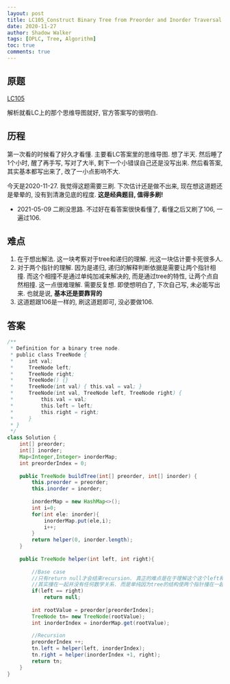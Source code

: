 ```yaml
---
layout: post
title: LC105_Construct Binary Tree from Preorder and Inorder Traversal
date: 2020-11-27
author: Shadow Walker
tags: [OPLC, Tree, Algorithm]
toc: true
comments: true
---
```


## 原题

[LC105](https://leetcode.com/problems/construct-binary-tree-from-preorder-and-inorder-traversal/)

解析就看LC上的那个思维导图就好, 官方答案写的很明白. 

## 历程

第一次看的时候看了好久才看懂. 主要看LC答案里的思维导图. 想了半天.
然后睡了1个小时, 醒了再手写, 写对了大半, 剩下一个小错误自己还是没写出来. 然后看答案, 其实基本都写出来了, 改了一小点影响不大. 

今天是2020-11-27. 我觉得这题需要三刷. 下次估计还是做不出来, 现在想这道题还是晕晕的, 没有到清澈见底的程度. **这是经典题目, 值得多刷!** 

- 2021-05-09 二刷没思路. 不过好在看答案很快看懂了, 看懂之后又刷了106, 一遍过106. 

## 难点

1. 在于想出解法. 这一块考察对于tree和递归的理解. 光这一块估计要卡死很多人. 
2. 对于两个指针的理解. 因为是递归, 递归的解释判断依据是需要让两个指针相撞. 而这个相撞不是通过单纯加减来解决的, 而是通过tree的特性, 让两个点自然相撞. 这一点很难理解. 需要反复想. 即使想明白了, 下次自己写, 未必能写出来. 也就是说, **基本还是要靠背的**
3. 这道题跟106是一样的, 刷这道题即可, 没必要做106. 


## 答案

```java
/**
 * Definition for a binary tree node.
 * public class TreeNode {
 *     int val;
 *     TreeNode left;
 *     TreeNode right;
 *     TreeNode() {}
 *     TreeNode(int val) { this.val = val; }
 *     TreeNode(int val, TreeNode left, TreeNode right) {
 *         this.val = val;
 *         this.left = left;
 *         this.right = right;
 *     }
 * }
 */
class Solution {
    int[] preorder;
    int[] inorder;
    Map<Integer,Integer> inorderMap;
    int preorderIndex = 0;
    
    public TreeNode buildTree(int[] preorder, int[] inorder) {
        this.preorder = preorder;
        this.inorder = inorder;
        
        inorderMap = new HashMap<>();
        int i=0;
        for(int ele: inorder){
            inorderMap.put(ele,i);
            i++;
        }
        return helper(0, inorder.length);
    }
    
    public TreeNode helper(int left, int right){
        
        //Base case
        //只有return null才会结束recursion. 真正的难点是在于理解这个这个left和right会如何撞在一起. 
        //其实撞在一起并没有任何数学关系. 而是单纯因为tree的结构使两个指针撞在一起. 这是这道题最精妙的地方. 
        if(left == right)
            return null;
        
        int rootValue = preorder[preorderIndex];
        TreeNode tn= new TreeNode(rootValue);
        int inorderIndex = inorderMap.get(rootValue);
        
        //Recursion
        preorderIndex ++;
        tn.left = helper(left, inorderIndex);
        tn.right = helper(inorderIndex +1, right);
        return tn;
    }
}
```